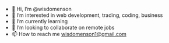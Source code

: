 - 👋 Hi, I’m @wisdomenson
- 👀 I’m interested in web development, trading, coding, business
- 🌱 I’m currently learning 
- 💞️ I’m looking to collaborate on remote jobs
- 📫 How to reach me wisdomenson1@gmail.com

<!---
wisdomenson/wisdomenson is a ✨ special ✨ repository because its `README.md` (this file) appears on your GitHub profile.
You can click the Preview link to take a look at your changes.
--->
